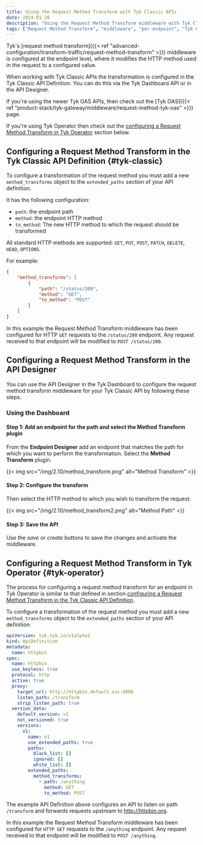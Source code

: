 ```yaml
---
title: Using the Request Method Transform with Tyk Classic APIs
date: 2024-01-20
description: "Using the Request Method Transform middleware with Tyk Classic APIs"
tags: ["Request Method Transform", "middleware", "per-endpoint", "Tyk Classic"]
---
```


Tyk's [request method transform]({{< ref "advanced-configuration/transform-traffic/request-method-transform" >}}) middleware is configured at the endpoint level, where it modifies the HTTP method used in the request to a configured value.

When working with Tyk Classic APIs the transformation is configured in the Tyk Classic API Definition. You can do this via the Tyk Dashboard API or in the API Designer.

If you're using the newer Tyk OAS APIs, then check out the [Tyk OAS]({{< ref "product-stack/tyk-gateway/middleware/request-method-tyk-oas" >}}) page.

If you're using Tyk Operator then check out the [configuring a Request Method Transform in Tyk Operator](#tyk-operator) section below.

## Configuring a Request Method Transform in the Tyk Classic API Definition {#tyk-classic}

To configure a transformation of the request method you must add a new `method_transforms` object to the `extended_paths` section of your API definition.

It has the following configuration:
- `path`: the endpoint path
- `method`: the endpoint HTTP method
- `to_method`: The new HTTP method to which the request should be transformed

All standard HTTP methods are supported: `GET`, `PUT`, `POST`, `PATCH`, `DELETE`, `HEAD`, `OPTIONS`.

For example:
```json
{
    "method_transforms": [
        {
            "path": "/status/200",
            "method": "GET",
            "to_method": "POST"
        }
    ]
}
```

In this example the Request Method Transform middleware has been configured for HTTP `GET` requests to the `/status/200` endpoint. Any request received to that endpoint will be modified to `POST /status/200`.

## Configuring a Request Method Transform in the API Designer

You can use the API Designer in the Tyk Dashboard to configure the request method transform middleware for your Tyk Classic API by following these steps.

### Using the Dashboard

#### Step 1: Add an endpoint for the path and select the Method Transform plugin

From the **Endpoint Designer** add an endpoint that matches the path for which you want to perform the transformation. Select the **Method Transform** plugin.

{{< img src="/img/2.10/method_transform.png" alt="Method Transform" >}}

#### Step 2: Configure the transform

Then select the HTTP method to which you wish to transform the request.

{{< img src="/img/2.10/method_transform2.png" alt="Method Path" >}}

#### Step 3: Save the API

Use the *save* or *create* buttons to save the changes and activate the middleware.

## Configuring a Request Method Transform in Tyk Operator {#tyk-operator}

The process for configuring a request method transform for an endpoint in Tyk Operator is similar to that defined in section [configuring a Request Method Transform in the Tyk Classic API Definition](#tyk-classic).

To configure a transformation of the request method you must add a new `method_transforms` object to the `extended_paths` section of your API definition:

```yaml {linenos=true, linenostart=1, hl_lines=["26-29"]}
apiVersion: tyk.tyk.io/v1alpha1
kind: ApiDefinition
metadata:
  name: httpbin
spec:
  name: httpbin
  use_keyless: true
  protocol: http
  active: true
  proxy:
    target_url: http://httpbin.default.svc:8000
    listen_path: /transform
    strip_listen_path: true
  version_data:
    default_version: v1
    not_versioned: true
    versions:
      v1:
        name: v1
        use_extended_paths: true
        paths:
          black_list: []
          ignored: []
          white_list: []
        extended_paths:
          method_transforms:
            - path: /anything
              method: GET
              to_method: POST
```

The example API Definition above configures an API to listen on path `/transform` and forwards requests upstream to http://httpbin.org.

In this example the Request Method Transform middleware has been configured for `HTTP GET` requests to the `/anything` endpoint. Any request received to that endpoint will be modified to `POST /anything`.
